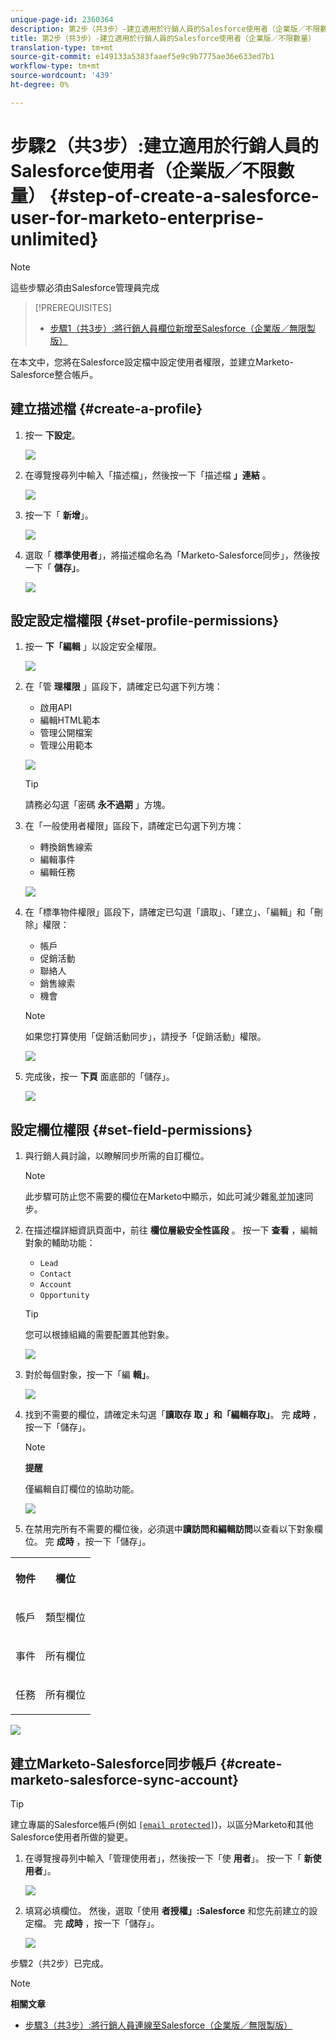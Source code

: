 ```yaml
---
unique-page-id: 2360364
description: 第2步（共3步）-建立適用於行銷人員的Salesforce使用者（企業版／不限數量）-行銷人員檔案——產品檔案
title: 第2步（共3步）-建立適用於行銷人員的Salesforce使用者（企業版／不限數量）
translation-type: tm+mt
source-git-commit: e149133a5383faaef5e9c9b7775ae36e633ed7b1
workflow-type: tm+mt
source-wordcount: '439'
ht-degree: 0%

---
```



# 步驟2（共3步）:建立適用於行銷人員的Salesforce使用者（企業版／不限數量） {#step-of-create-a-salesforce-user-for-marketo-enterprise-unlimited}

>[!NOTE]
>
>這些步驟必須由Salesforce管理員完成

>[!PREREQUISITES]
>
>* [步驟1（共3步）:將行銷人員欄位新增至Salesforce（企業版／無限製版）](step-1-of-3-add-marketo-fields-to-salesforce-enterprise-unlimited.md)

>



在本文中，您將在Salesforce設定檔中設定使用者權限，並建立Marketo-Salesforce整合帳戶。

## 建立描述檔 {#create-a-profile}

1. 按一 **下設定**。

   ![](assets/image2015-6-11-16-3a15-3a27.png)

1. 在導覽搜尋列中輸入「描述檔」，然後按一下「描述檔 **」連結** 。

   ![](assets/sfdc-profiles-hands.png)

1. 按一下「 **新增**」。

   ![](assets/image2014-12-9-9-3a19-3a15.png)

1. 選取「 **標準使用者**」，將描述檔命名為「Marketo-Salesforce同步」，然後按一下「 **儲存」**。

   ![](assets/image2014-12-9-9-3a19-3a22.png)

## 設定設定檔權限 {#set-profile-permissions}

1. 按一 **下「編輯** 」以設定安全權限。

   ![](assets/image2014-12-9-9-3a19-3a30.png)

1. 在「管 **理權限** 」區段下，請確定已勾選下列方塊：

   * 啟用API
   * 編輯HTML範本
   * 管理公開檔案
   * 管理公用範本

   ![](assets/image2014-12-9-9-3a19-3a38.png)

   >[!TIP]
   >
   >請務必勾選「密碼 **永不過期** 」方塊。

1. 在「一般使用者權限」區段下，請確定已勾選下列方塊：

   * 轉換銷售線索
   * 編輯事件
   * 編輯任務

   ![](assets/image2014-12-9-9-3a19-3a47.png)

1. 在「標準物件權限」區段下，請確定已勾選「讀取」、「建立」、「編輯」和「刪除」權限：

   * 帳戶
   * 促銷活動
   * 聯絡人
   * 銷售線索
   * 機會

   >[!NOTE]
   >
   >如果您打算使用「促銷活動同步」，請授予「促銷活動」權限。

   ![](assets/image2014-12-9-9-3a19-3a57.png)

1. 完成後，按一 **下頁** 面底部的「儲存」。

   ![](assets/image2014-12-9-9-3a20-3a5.png)

## 設定欄位權限 {#set-field-permissions}

1. 與行銷人員討論，以瞭解同步所需的自訂欄位。

   >[!NOTE]
   >
   >此步驟可防止您不需要的欄位在Marketo中顯示，如此可減少雜亂並加速同步。

1. 在描述檔詳細資訊頁面中，前往 **欄位層級安全性區段** 。 按一下 **查看** ，編輯對象的輔助功能：

   * `Lead`
   * `Contact`
   * `Account`
   * `Opportunity`

   >[!TIP]
   >
   >您可以根據組織的需要配置其他對象。

   ![](assets/image2014-12-9-9-3a20-3a14.png)

1. 對於每個對象，按一下「編 **輯」**。

   ![](assets/sfdc-sync-field-edit1.png)

1. 找到不需要的欄位，請確定未勾選「**讀取存 **取** 」和「編輯存取」**。 完 **成時** ，按一下「儲存」。

   >[!NOTE]
   >
   >**提醒**
   >
   >
   >僅編輯自訂欄位的協助功能。

   ![](assets/sfdc-sync-field-edit2.png)

1. 在禁用完所有不需要的欄位後，必須選中**讀訪問和編輯訪問**以查看以下對象欄位。 完 **成時** ，按一下「儲存」。

<table> 
 <tbody> 
  <tr> 
   <th colspan="1" rowspan="1"><p>物件</p></th> 
   <th colspan="1" rowspan="1"><p>欄位</p></th> 
  </tr> 
  <tr> 
   <td colspan="1" rowspan="1"><p>帳戶</p></td> 
   <td colspan="1" rowspan="1"><p>類型欄位</p></td> 
  </tr> 
  <tr> 
   <td colspan="1" rowspan="1"><p>事件</p></td> 
   <td colspan="1" rowspan="1"><p>所有欄位</p></td> 
  </tr> 
  <tr> 
   <td colspan="1" rowspan="1"><p>任務</p></td> 
   <td colspan="1" rowspan="1"><p>所有欄位</p></td> 
  </tr> 
 </tbody> 
</table>

![](assets/sfdc-check-the-boxes.png)

## 建立Marketo-Salesforce同步帳戶 {#create-marketo-salesforce-sync-account}

>[!TIP]
>
>建立專屬的Salesforce帳戶(例如 [`[email protected]`](http://docs.marketo.com/cdn-cgi/l/email-protection#89e4e8fbe2ecfde6c9f0e6fcfbeae6e4f9e8e7f0a7eae6e4))，以區分Marketo和其他Salesforce使用者所做的變更。

1. 在導覽搜尋列中輸入「管理使用者」，然後按一下「使 **用者**」。 按一下「 **新使用者**」。

   ![](assets/sfdc-new-users.png)

1. 填寫必填欄位。 然後，選取「使用 **者授權」:Salesforce** 和您先前建立的設定檔。 完 **成時** ，按一下「儲存」。

   ![](assets/image2014-12-9-9-3a20-3a56.png)

步驟2（共2步）已完成。

>[!NOTE]
>
>**相關文章**
>
>* [步驟3（共3步）:將行銷人員連線至Salesforce（企業版／無限製版）](step-3-of-3-connect-marketo-and-salesforce-enterprise-unlimited.md)

>



